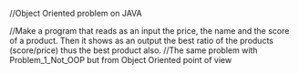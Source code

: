 //Object Oriented problem on JAVA
 
//Make a program that reads as an input the price, the name and the score of a product. Then it shows as an output the best ratio of the products (score/price) thus the best product also.
//The same problem with Problem_1_Not_OOP but from Object Oriented point of view